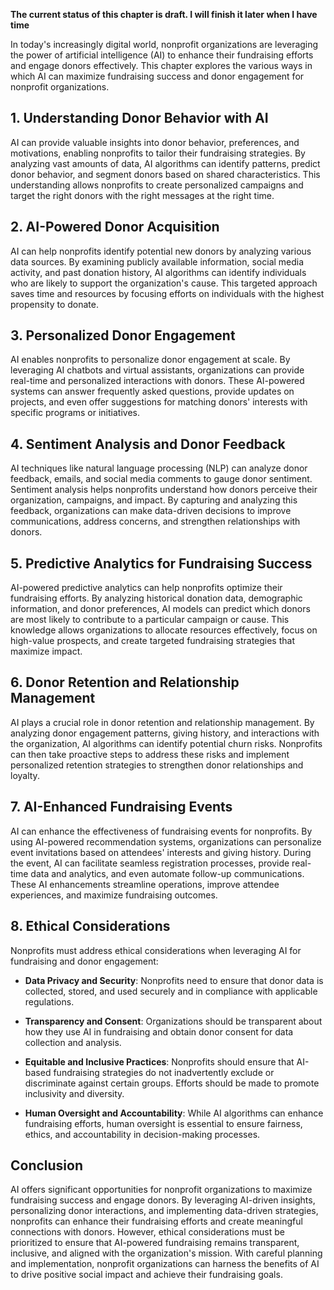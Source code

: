 **The current status of this chapter is draft. I will finish it later when I have time**

In today's increasingly digital world, nonprofit organizations are leveraging the power of artificial intelligence (AI) to enhance their fundraising efforts and engage donors effectively. This chapter explores the various ways in which AI can maximize fundraising success and donor engagement for nonprofit organizations.

**1. Understanding Donor Behavior with AI**
-------------------------------------------

AI can provide valuable insights into donor behavior, preferences, and motivations, enabling nonprofits to tailor their fundraising strategies. By analyzing vast amounts of data, AI algorithms can identify patterns, predict donor behavior, and segment donors based on shared characteristics. This understanding allows nonprofits to create personalized campaigns and target the right donors with the right messages at the right time.

**2. AI-Powered Donor Acquisition**
-----------------------------------

AI can help nonprofits identify potential new donors by analyzing various data sources. By examining publicly available information, social media activity, and past donation history, AI algorithms can identify individuals who are likely to support the organization's cause. This targeted approach saves time and resources by focusing efforts on individuals with the highest propensity to donate.

**3. Personalized Donor Engagement**
------------------------------------

AI enables nonprofits to personalize donor engagement at scale. By leveraging AI chatbots and virtual assistants, organizations can provide real-time and personalized interactions with donors. These AI-powered systems can answer frequently asked questions, provide updates on projects, and even offer suggestions for matching donors' interests with specific programs or initiatives.

**4. Sentiment Analysis and Donor Feedback**
--------------------------------------------

AI techniques like natural language processing (NLP) can analyze donor feedback, emails, and social media comments to gauge donor sentiment. Sentiment analysis helps nonprofits understand how donors perceive their organization, campaigns, and impact. By capturing and analyzing this feedback, organizations can make data-driven decisions to improve communications, address concerns, and strengthen relationships with donors.

**5. Predictive Analytics for Fundraising Success**
---------------------------------------------------

AI-powered predictive analytics can help nonprofits optimize their fundraising efforts. By analyzing historical donation data, demographic information, and donor preferences, AI models can predict which donors are most likely to contribute to a particular campaign or cause. This knowledge allows organizations to allocate resources effectively, focus on high-value prospects, and create targeted fundraising strategies that maximize impact.

**6. Donor Retention and Relationship Management**
--------------------------------------------------

AI plays a crucial role in donor retention and relationship management. By analyzing donor engagement patterns, giving history, and interactions with the organization, AI algorithms can identify potential churn risks. Nonprofits can then take proactive steps to address these risks and implement personalized retention strategies to strengthen donor relationships and loyalty.

**7. AI-Enhanced Fundraising Events**
-------------------------------------

AI can enhance the effectiveness of fundraising events for nonprofits. By using AI-powered recommendation systems, organizations can personalize event invitations based on attendees' interests and giving history. During the event, AI can facilitate seamless registration processes, provide real-time data and analytics, and even automate follow-up communications. These AI enhancements streamline operations, improve attendee experiences, and maximize fundraising outcomes.

**8. Ethical Considerations**
-----------------------------

Nonprofits must address ethical considerations when leveraging AI for fundraising and donor engagement:

* **Data Privacy and Security**: Nonprofits need to ensure that donor data is collected, stored, and used securely and in compliance with applicable regulations.

* **Transparency and Consent**: Organizations should be transparent about how they use AI in fundraising and obtain donor consent for data collection and analysis.

* **Equitable and Inclusive Practices**: Nonprofits should ensure that AI-based fundraising strategies do not inadvertently exclude or discriminate against certain groups. Efforts should be made to promote inclusivity and diversity.

* **Human Oversight and Accountability**: While AI algorithms can enhance fundraising efforts, human oversight is essential to ensure fairness, ethics, and accountability in decision-making processes.

**Conclusion**
--------------

AI offers significant opportunities for nonprofit organizations to maximize fundraising success and engage donors. By leveraging AI-driven insights, personalizing donor interactions, and implementing data-driven strategies, nonprofits can enhance their fundraising efforts and create meaningful connections with donors. However, ethical considerations must be prioritized to ensure that AI-powered fundraising remains transparent, inclusive, and aligned with the organization's mission. With careful planning and implementation, nonprofit organizations can harness the benefits of AI to drive positive social impact and achieve their fundraising goals.
